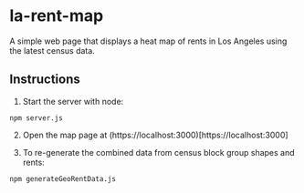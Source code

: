 # la-rent-map

A simple web page that displays a heat map of rents in Los Angeles using the latest census data.

## Instructions

1. Start the server with node:

```
npm server.js
```

2. Open the map page at (https://localhost:3000)[https://localhost:3000]

3. To re-generate the combined data from census block group shapes and rents:

```
npm generateGeoRentData.js
```
